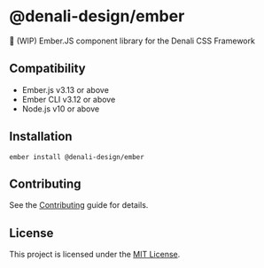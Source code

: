 # @denali-design/ember

:construction: (WIP) Ember.JS component library for the Denali CSS Framework

## Compatibility

- Ember.js v3.13 or above
- Ember CLI v3.12 or above
- Node.js v10 or above

## Installation

```
ember install @denali-design/ember
```

## Contributing

See the [Contributing](CONTRIBUTING.md) guide for details.

## License

This project is licensed under the [MIT License](LICENSE.md).
